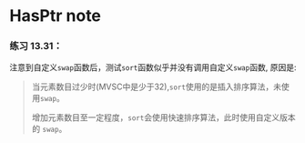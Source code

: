 # HasPtr note

### 练习 13.31：

注意到自定义`swap`函数后，测试`sort`函数似乎并没有调用自定义`swap`函数,
原因是:
> 当元素数目过少时(MVSC中是少于32),`sort`使用的是插入排序算法，未使用`swap`。
> 
> 增加元素数目至一定程度，`sort`会使用快速排序算法，此时使用自定义版本的 `swap`。

